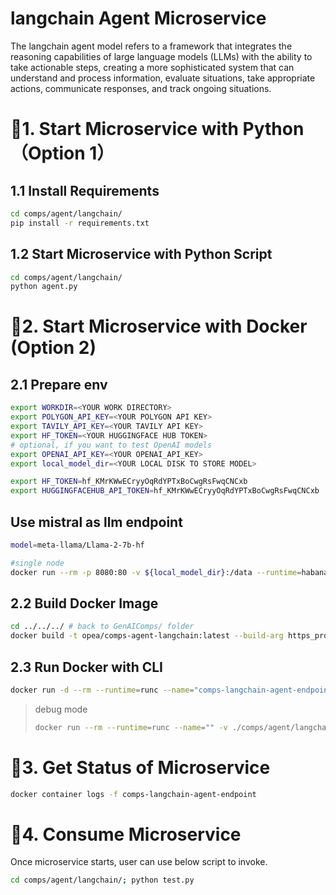 # langchain Agent Microservice

The langchain agent model refers to a framework that integrates the reasoning capabilities of large language models (LLMs) with the ability to take actionable steps, creating a more sophisticated system that can understand and process information, evaluate situations, take appropriate actions, communicate responses, and track ongoing situations.

# 🚀1. Start Microservice with Python（Option 1）

## 1.1 Install Requirements

```bash
cd comps/agent/langchain/
pip install -r requirements.txt
```

## 1.2 Start Microservice with Python Script

```bash
cd comps/agent/langchain/
python agent.py
```

# 🚀2. Start Microservice with Docker (Option 2)

## 2.1 Prepare env

```bash
export WORKDIR=<YOUR WORK DIRECTORY>
export POLYGON_API_KEY=<YOUR POLYGON API KEY>
export TAVILY_API_KEY=<YOUR TAVILY API KEY>
export HF_TOKEN=<YOUR HUGGINGFACE HUB TOKEN>
# optional, if you want to test OpenAI models
export OPENAI_API_KEY=<YOUR OPENAI_API_KEY>
export local_model_dir=<YOUR LOCAL DISK TO STORE MODEL>

export HF_TOKEN=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
export HUGGINGFACEHUB_API_TOKEN=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
```

## Use mistral as llm endpoint

```bash
model=meta-llama/Llama-2-7b-hf

#single node
docker run --rm -p 8080:80 -v ${local_model_dir}:/data --runtime=habana --name "tgi-gaudi-mistral" -e HF_TOKEN=$HF_TOKEN -e HABANA_VISIBLE_DEVICES=all -e OMPI_MCA_btl_vader_single_copy_mechanism=none --cap-add=sys_nice --ipc=host ghcr.io/huggingface/tgi-gaudi:2.0.0 --model-id $model --max-input-tokens 1024 --max-total-tokens 2048
```

## 2.2 Build Docker Image

```bash
cd ../../../ # back to GenAIComps/ folder
docker build -t opea/comps-agent-langchain:latest --build-arg https_proxy=$https_proxy --build-arg http_proxy=$http_proxy -f comps/agent/langchain/docker/Dockerfile .
```

## 2.3 Run Docker with CLI

```bash
docker run -d --rm --runtime=runc --name="comps-langchain-agent-endpoint" -p 9000:9000 --ipc=host -e http_proxy=$http_proxy -e https_proxy=$https_proxy -e HUGGINGFACEHUB_API_TOKEN=${HUGGINGFACEHUB_API_TOKEN} opea/comps-agent-langchain:latest
```

> debug mode
>
> ```bash
> docker run --rm --runtime=runc --name="" -v ./comps/agent/langchain/:/home/user/comps/agent/langchain/ -p 9000:9000 --ipc=host -e http_proxy=$http_proxy -e https_proxy=$https_proxy -e HUGGINGFACEHUB_API_TOKEN=${HUGGINGFACEHUB_API_TOKEN} opea/comps-agent-langchain:latest
> ```

# 🚀3. Get Status of Microservice

```bash
docker container logs -f comps-langchain-agent-endpoint
```

# 🚀4. Consume Microservice

Once microservice starts, user can use below script to invoke.

```bash
cd comps/agent/langchain/; python test.py
```
